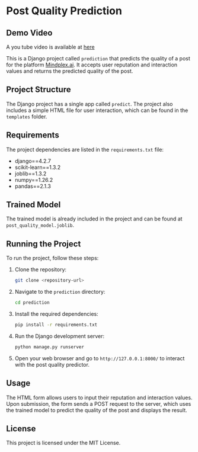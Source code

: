 # Post Quality Prediction

## Demo Video
A you tube video is available at [here](https://youtu.be/-OUQesOfjVU)

This is a Django project called `prediction` that predicts the quality of a post for the platform [Mindplex.ai](https://mindplex.ai/). It accepts user reputation and interaction values and returns the predicted quality of the post.

## Project Structure

The Django project has a single app called `predict`. The project also includes a simple HTML file for user interaction, which can be found in the `templates` folder.

## Requirements

The project dependencies are listed in the `requirements.txt` file:

- django==4.2.7
- scikit-learn==1.3.2
- joblib==1.3.2
- numpy==1.26.2
- pandas==2.1.3

## Trained Model

The trained model is already included in the project and can be found at `post_quality_model.joblib`.

## Running the Project

To run the project, follow these steps:

1. Clone the repository:
    ```sh
    git clone <repository-url>
    ```

2. Navigate to the `prediction` directory:
    ```sh
    cd prediction
    ```

3. Install the required dependencies:
    ```sh
    pip install -r requirements.txt
    ```

4. Run the Django development server:
    ```sh
    python manage.py runserver
    ```

5. Open your web browser and go to `http://127.0.0.1:8000/` to interact with the post quality predictor.

## Usage

The HTML form allows users to input their reputation and interaction values. Upon submission, the form sends a POST request to the server, which uses the trained model to predict the quality of the post and displays the result.

## License

This project is licensed under the MIT License.